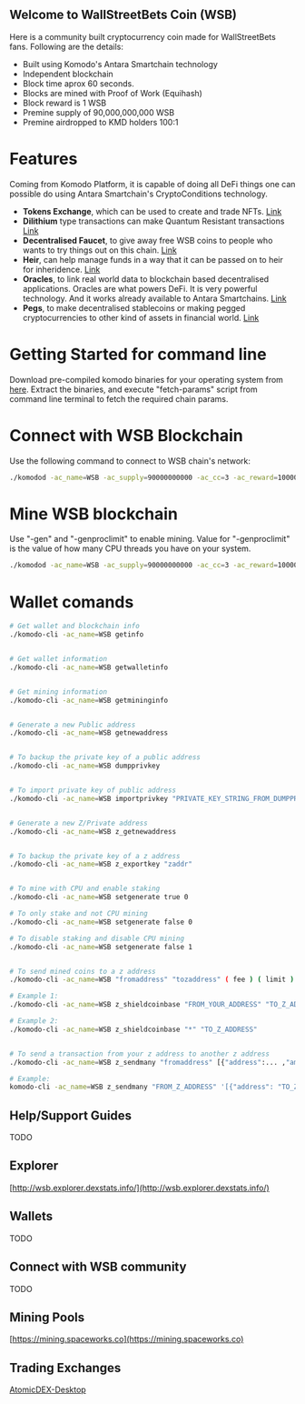 ## Welcome to WallStreetBets Coin (WSB)

Here is a community built cryptocurrency coin made for WallStreetBets fans. Following are the details:

- Built using Komodo's Antara Smartchain technology
- Independent blockchain
- Block time aprox 60 seconds.
- Blocks are mined with Proof of Work (Equihash)
- Block reward is 1 WSB
- Premine supply of 90,000,000,000 WSB
- Premine airdropped to KMD holders 100:1

# Features

Coming from Komodo Platform, it is capable of doing all DeFi things one can possible do using Antara Smartchain's CryptoConditions technology.
- **Tokens Exchange**, which can be used to create and trade NFTs. [Link](https://developers.komodoplatform.com/basic-docs/antara/antara-api/assets.html)
- **Dilithium** type transactions can make Quantum Resistant transactions [Link](https://developers.komodoplatform.com/basic-docs/antara/antara-api/dilithium.html)
- **Decentralised Faucet**, to give away free WSB coins to people who wants to try things out on this chain. [Link](https://developers.komodoplatform.com/basic-docs/antara/antara-api/faucet.html)
- **Heir**, can help manage funds in a way that it can be passed on to heir for inheridence. [Link](https://developers.komodoplatform.com/basic-docs/antara/antara-api/heir.html)
- **Oracles**, to link real world data to blockchain based decentralised applications. Oracles are what powers DeFi. It is very powerful technology. And it works already available to Antara Smartchains. [Link](https://developers.komodoplatform.com/basic-docs/antara/antara-api/oracles.html)
- **Pegs**, to make decentralised stablecoins or making pegged cryptocurrencies to other kind of assets in financial world. [Link](https://developers.komodoplatform.com/basic-docs/antara/antara-api/pegs.html)


# Getting Started for command line
Download pre-compiled komodo binaries for your operating system from [here](https://github.com/KomodoPlatform/komodo/releases/tag/0.6.1).
Extract the binaries, and execute "fetch-params" script from command line terminal to fetch the required chain params.

# Connect with WSB Blockchain
Use the following command to connect to WSB chain's network:

```bash
./komodod -ac_name=WSB -ac_supply=90000000000 -ac_cc=3 -ac_reward=100000000 -addnode=94.130.38.173 -addnode=178.63.47.105
```

# Mine WSB blockchain
Use "-gen" and "-genproclimit" to enable mining. Value for "-genproclimit" is the value of how many CPU threads you have on your system.

```bash
./komodod -ac_name=WSB -ac_supply=90000000000 -ac_cc=3 -ac_reward=100000000 -addnode=94.130.38.173 -addnode=178.63.47.105 -gen -genproclimit=4
```

# Wallet comands

```bash
# Get wallet and blockchain info
./komodo-cli -ac_name=WSB getinfo


# Get wallet information
./komodo-cli -ac_name=WSB getwalletinfo


# Get mining information
./komodo-cli -ac_name=WSB getmininginfo


# Generate a new Public address
./komodo-cli -ac_name=WSB getnewaddress


# To backup the private key of a public address
./komodo-cli -ac_name=WSB dumpprivkey


# To import private key of public address
./komodo-cli -ac_name=WSB importprivkey "PRIVATE_KEY_STRING_FROM_DUMPPRIVKEY_COMMAND"


# Generate a new Z/Private address
./komodo-cli -ac_name=WSB z_getnewaddress


# To backup the private key of a z address
./komodo-cli -ac_name=WSB z_exportkey "zaddr"


# To mine with CPU and enable staking
./komodo-cli -ac_name=WSB setgenerate true 0

# To only stake and not CPU mining
./komodo-cli -ac_name=WSB setgenerate false 0

# To disable staking and disable CPU mining
./komodo-cli -ac_name=WSB setgenerate false 1


# To send mined coins to a z address
./komodo-cli -ac_name=WSB "fromaddress" "tozaddress" ( fee ) ( limit )

# Example 1:
./komodo-cli -ac_name=WSB z_shieldcoinbase "FROM_YOUR_ADDRESS" "TO_Z_ADDRESS"

# Example 2:
./komodo-cli -ac_name=WSB z_shieldcoinbase "*" "TO_Z_ADDRESS"


# To send a transaction from your z address to another z address
./komodo-cli -ac_name=WSB z_sendmany "fromaddress" [{"address":... ,"amount":...},...] ( minconf ) ( fee )

# Example:
komodo-cli -ac_name=WSB z_sendmany "FROM_Z_ADDRESS" '[{"address": "TO_Z_ADDRESS" ,"amount": 5.9999}]'
```

## Help/Support Guides
TODO

## Explorer
[http://wsb.explorer.dexstats.info/](http://wsb.explorer.dexstats.info/)

## Wallets
TODO

## Connect with WSB community
TODO

## Mining Pools
[https://mining.spaceworks.co](https://mining.spaceworks.co)

## Trading Exchanges
[AtomicDEX-Desktop](https://github.com/KomodoPlatform/atomicDEX-Desktop/releases)
